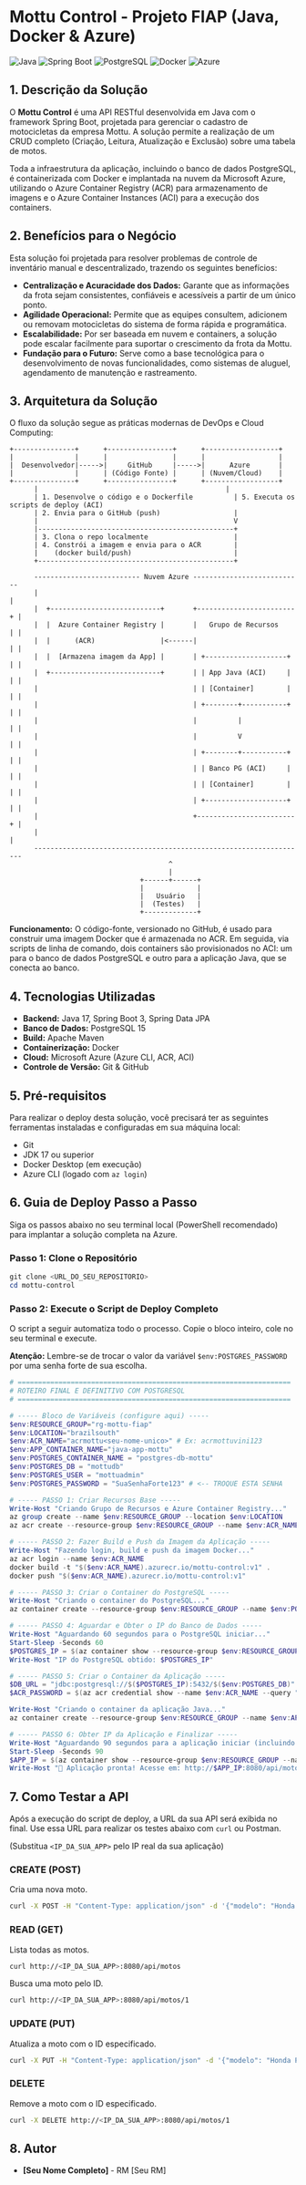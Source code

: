 # Mottu Control - Projeto FIAP (Java, Docker & Azure)

![Java](https://img.shields.io/badge/Java-17-blue)
![Spring Boot](https://img.shields.io/badge/Spring%20Boot-3.x-brightgreen)
![PostgreSQL](https://img.shields.io/badge/PostgreSQL-15-blue.svg)
![Docker](https://img.shields.io/badge/Docker-blue.svg)
![Azure](https://img.shields.io/badge/Azure-ACI%20%26%20ACR-blue)

## 1. Descrição da Solução

O **Mottu Control** é uma API RESTful desenvolvida em Java com o framework Spring Boot, projetada para gerenciar o cadastro de motocicletas da empresa Mottu. A solução permite a realização de um CRUD completo (Criação, Leitura, Atualização e Exclusão) sobre uma tabela de motos.

Toda a infraestrutura da aplicação, incluindo o banco de dados PostgreSQL, é containerizada com Docker e implantada na nuvem da Microsoft Azure, utilizando o Azure Container Registry (ACR) para armazenamento de imagens e o Azure Container Instances (ACI) para a execução dos containers.

## 2. Benefícios para o Negócio

Esta solução foi projetada para resolver problemas de controle de inventário manual e descentralizado, trazendo os seguintes benefícios:
* **Centralização e Acuracidade dos Dados:** Garante que as informações da frota sejam consistentes, confiáveis e acessíveis a partir de um único ponto.
* **Agilidade Operacional:** Permite que as equipes consultem, adicionem ou removam motocicletas do sistema de forma rápida e programática.
* **Escalabilidade:** Por ser baseada em nuvem e containers, a solução pode escalar facilmente para suportar o crescimento da frota da Mottu.
* **Fundação para o Futuro:** Serve como a base tecnológica para o desenvolvimento de novas funcionalidades, como sistemas de aluguel, agendamento de manutenção e rastreamento.

## 3. Arquitetura da Solução

O fluxo da solução segue as práticas modernas de DevOps e Cloud Computing:

```
+---------------+      +----------------+      +------------------+
|               |      |                |      |                  |
|  Desenvolvedor|----->|     GitHub     |----->|      Azure       |
|               |      | (Código Fonte) |      | (Nuvem/Cloud)    |
+---------------+      +----------------+      +------------------+
      |                                              |
      | 1. Desenvolve o código e o Dockerfile          | 5. Executa os scripts de deploy (ACI)
      | 2. Envia para o GitHub (push)                  |
      |                                                V
      |------------------------------------------------+
      | 3. Clona o repo localmente                     |
      | 4. Constrói a imagem e envia para o ACR        |
      |    (docker build/push)                         |
      +------------------------------------------------+

      -------------------------- Nuvem Azure ---------------------------
      |                                                                 |
      |  +---------------------------+       +------------------------+ |
      |  |  Azure Container Registry |       |   Grupo de Recursos    | |
      |  |      (ACR)                |<------|                        | |
      |  |  [Armazena imagem da App] |       | +--------------------+ | |
      |  +---------------------------+       | | App Java (ACI)     | | |
      |                                      | | [Container]        | | |
      |                                      | +--------+-----------+ | |
      |                                      |          |             | |
      |                                      |          V             | |
      |                                      | +--------+-----------+ | |
      |                                      | | Banco PG (ACI)     | | |
      |                                      | | [Container]        | | |
      |                                      | +--------------------+ | |
      |                                      +------------------------+ |
      |                                                                 |
      -------------------------------------------------------------------
                                       ^
                                       |
                                +------+------+
                                |             |
                                |   Usuário   |
                                |  (Testes)   |
                                +-------------+
```
**Funcionamento:** O código-fonte, versionado no GitHub, é usado para construir uma imagem Docker que é armazenada no ACR. Em seguida, via scripts de linha de comando, dois containers são provisionados no ACI: um para o banco de dados PostgreSQL e outro para a aplicação Java, que se conecta ao banco.

## 4. Tecnologias Utilizadas

* **Backend:** Java 17, Spring Boot 3, Spring Data JPA
* **Banco de Dados:** PostgreSQL 15
* **Build:** Apache Maven
* **Containerização:** Docker
* **Cloud:** Microsoft Azure (Azure CLI, ACR, ACI)
* **Controle de Versão:** Git & GitHub

## 5. Pré-requisitos

Para realizar o deploy desta solução, você precisará ter as seguintes ferramentas instaladas e configuradas em sua máquina local:
* Git
* JDK 17 ou superior
* Docker Desktop (em execução)
* Azure CLI (logado com `az login`)

## 6. Guia de Deploy Passo a Passo

Siga os passos abaixo no seu terminal local (PowerShell recomendado) para implantar a solução completa na Azure.

### Passo 1: Clone o Repositório
```powershell
git clone <URL_DO_SEU_REPOSITORIO>
cd mottu-control
```

### Passo 2: Execute o Script de Deploy Completo
O script a seguir automatiza todo o processo. Copie o bloco inteiro, cole no seu terminal e execute.

**Atenção:** Lembre-se de trocar o valor da variável `$env:POSTGRES_PASSWORD` por uma senha forte de sua escolha.

```powershell
# ===================================================================
# ROTEIRO FINAL E DEFINITIVO COM POSTGRESQL
# ===================================================================

# ----- Bloco de Variáveis (configure aqui) -----
$env:RESOURCE_GROUP="rg-mottu-fiap"
$env:LOCATION="brazilsouth"
$env:ACR_NAME="acrmottu<seu-nome-unico>" # Ex: acrmottuvini123
$env:APP_CONTAINER_NAME="java-app-mottu"
$env:POSTGRES_CONTAINER_NAME = "postgres-db-mottu"
$env:POSTGRES_DB = "mottudb"
$env:POSTGRES_USER = "mottuadmin"
$env:POSTGRES_PASSWORD = "SuaSenhaForte123" # <-- TROQUE ESTA SENHA

# ----- PASSO 1: Criar Recursos Base -----
Write-Host "Criando Grupo de Recursos e Azure Container Registry..."
az group create --name $env:RESOURCE_GROUP --location $env:LOCATION
az acr create --resource-group $env:RESOURCE_GROUP --name $env:ACR_NAME --sku Basic --admin-enabled true

# ----- PASSO 2: Fazer Build e Push da Imagem da Aplicação -----
Write-Host "Fazendo login, build e push da imagem Docker..."
az acr login --name $env:ACR_NAME
docker build -t "$($env:ACR_NAME).azurecr.io/mottu-control:v1" .
docker push "$($env:ACR_NAME).azurecr.io/mottu-control:v1"

# ----- PASSO 3: Criar o Container do PostgreSQL -----
Write-Host "Criando o container do PostgreSQL..."
az container create --resource-group $env:RESOURCE_GROUP --name $env:POSTGRES_CONTAINER_NAME --image postgres:15 --os-type Linux --ports 5432 --cpu 1 --memory 1.5 --environment-variables "POSTGRES_DB=$($env:POSTGRES_DB)" "POSTGRES_USER=$($env:POSTGRES_USER)" "POSTGRES_PASSWORD=$($env:POSTGRES_PASSWORD)" --dns-name-label postgres-mottu-$($env:ACR_NAME)

# ----- PASSO 4: Aguardar e Obter o IP do Banco de Dados -----
Write-Host "Aguardando 60 segundos para o PostgreSQL iniciar..."
Start-Sleep -Seconds 60
$POSTGRES_IP = $(az container show --resource-group $env:RESOURCE_GROUP --name $env:POSTGRES_CONTAINER_NAME --query ipAddress.ip --output tsv)
Write-Host "IP do PostgreSQL obtido: $POSTGRES_IP"

# ----- PASSO 5: Criar o Container da Aplicação -----
$DB_URL = "jdbc:postgresql://$($POSTGRES_IP):5432/$($env:POSTGRES_DB)"
$ACR_PASSWORD = $(az acr credential show --name $env:ACR_NAME --query "passwords[0].value" --output tsv)

Write-Host "Criando o container da aplicação Java..."
az container create --resource-group $env:RESOURCE_GROUP --name $env:APP_CONTAINER_NAME --image "$($env:ACR_NAME).azurecr.io/mottu-control:v1" --os-type Linux --ports 8080 --cpu 1 --memory 1.5 --registry-username $env:ACR_NAME --registry-password $ACR_PASSWORD --environment-variables "DB_URL=$($DB_URL)" "DB_USER=$($env:POSTGRES_USER)" "DB_PASSWORD=$($env:POSTGRES_PASSWORD)" --dns-name-label app-mottu-$($env:ACR_NAME)

# ----- PASSO 6: Obter IP da Aplicação e Finalizar -----
Write-Host "Aguardando 90 segundos para a aplicação iniciar (incluindo o 'sleep' interno)..."
Start-Sleep -Seconds 90
$APP_IP = $(az container show --resource-group $env:RESOURCE_GROUP --name $env:APP_CONTAINER_NAME --query ipAddress.ip --output tsv)
Write-Host "🚀 Aplicação pronta! Acesse em: http://$APP_IP:8080/api/motos"
```

## 7. Como Testar a API

Após a execução do script de deploy, a URL da sua API será exibida no final. Use essa URL para realizar os testes abaixo com `curl` ou Postman.

(Substitua `<IP_DA_SUA_APP>` pelo IP real da sua aplicação)

### CREATE (POST)
Cria uma nova moto.
```bash
curl -X POST -H "Content-Type: application/json" -d '{"modelo": "Honda Pop 110i", "placa": "BRA2E19", "ano": 2025}' http://<IP_DA_SUA_APP>:8080/api/motos
```

### READ (GET)
Lista todas as motos.
```bash
curl http://<IP_DA_SUA_APP>:8080/api/motos
```
Busca uma moto pelo ID.
```bash
curl http://<IP_DA_SUA_APP>:8080/api/motos/1
```

### UPDATE (PUT)
Atualiza a moto com o ID especificado.
```bash
curl -X PUT -H "Content-Type: application/json" -d '{"modelo": "Honda Pop 110i EX", "placa": "BRA2E19", "ano": 2026}' http://<IP_DA_SUA_APP>:8080/api/motos/1
```

### DELETE
Remove a moto com o ID especificado.
```bash
curl -X DELETE http://<IP_DA_SUA_APP>:8080/api/motos/1
```

## 8. Autor

* **[Seu Nome Completo]** - RM [Seu RM]

```
